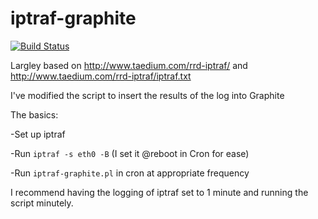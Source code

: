 # iptraf-graphite
[![Build Status](https://travis-ci.org/bigg33k/iptraf-graphite.svg?branch=master)](https://travis-ci.org/bigg33k/iptraf-graphite)

Largley based on http://www.taedium.com/rrd-iptraf/ and http://www.taedium.com/rrd-iptraf/iptraf.txt

I've modified the script to insert the results of the log into Graphite

The basics:

-Set up iptraf

-Run `iptraf -s eth0 -B` (I set it @reboot in Cron for ease)

-Run `iptraf-graphite.pl` in cron at appropriate frequency

I recommend having the logging of iptraf set to 1 minute and running the script minutely.
